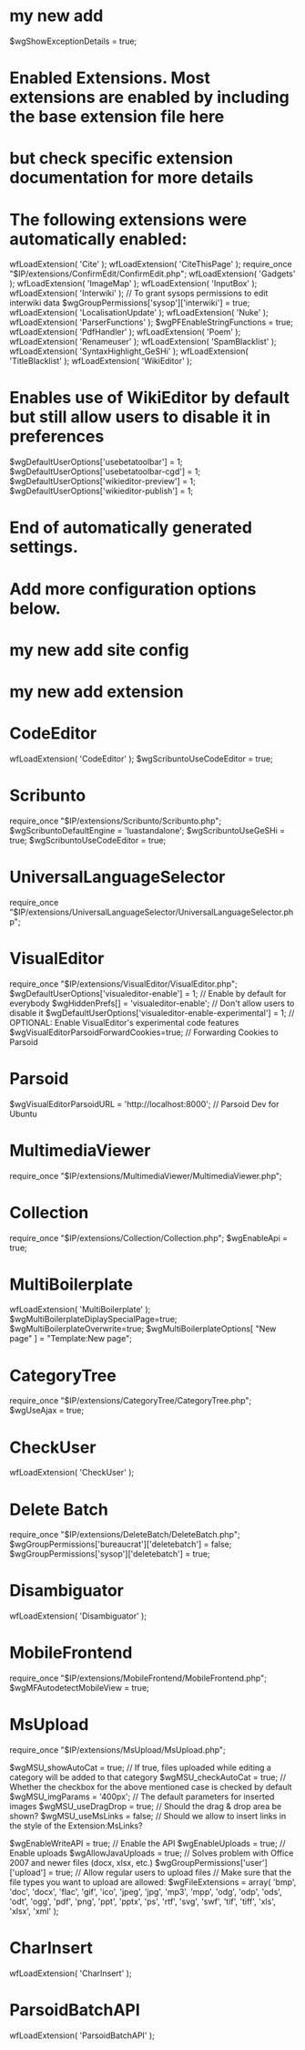 # my new add
$wgShowExceptionDetails = true;
# Enabled Extensions. Most extensions are enabled by including the base extension file here
# but check specific extension documentation for more details
# The following extensions were automatically enabled:
wfLoadExtension( 'Cite' );
wfLoadExtension( 'CiteThisPage' );
require_once "$IP/extensions/ConfirmEdit/ConfirmEdit.php";
wfLoadExtension( 'Gadgets' );
wfLoadExtension( 'ImageMap' );
wfLoadExtension( 'InputBox' );
wfLoadExtension( 'Interwiki' );
// To grant sysops permissions to edit interwiki data
$wgGroupPermissions['sysop']['interwiki'] = true;
wfLoadExtension( 'LocalisationUpdate' );
wfLoadExtension( 'Nuke' );
wfLoadExtension( 'ParserFunctions' );
$wgPFEnableStringFunctions = true;
wfLoadExtension( 'PdfHandler' );
wfLoadExtension( 'Poem' );
wfLoadExtension( 'Renameuser' );
wfLoadExtension( 'SpamBlacklist' );
wfLoadExtension( 'SyntaxHighlight_GeSHi' );
wfLoadExtension( 'TitleBlacklist' );
wfLoadExtension( 'WikiEditor' );
# Enables use of WikiEditor by default but still allow users to disable it in preferences
$wgDefaultUserOptions['usebetatoolbar'] = 1;
$wgDefaultUserOptions['usebetatoolbar-cgd'] = 1;
$wgDefaultUserOptions['wikieditor-preview'] = 1;
$wgDefaultUserOptions['wikieditor-publish'] = 1;
# End of automatically generated settings.
# Add more configuration options below.

# my new add site config 


# my new add extension 
# CodeEditor
wfLoadExtension( 'CodeEditor' );
$wgScribuntoUseCodeEditor = true;

# Scribunto 
require_once "$IP/extensions/Scribunto/Scribunto.php";
$wgScribuntoDefaultEngine = 'luastandalone';
$wgScribuntoUseGeSHi = true;
$wgScribuntoUseCodeEditor = true;

# UniversalLanguageSelector
require_once "$IP/extensions/UniversalLanguageSelector/UniversalLanguageSelector.php";

# VisualEditor
require_once "$IP/extensions/VisualEditor/VisualEditor.php";
$wgDefaultUserOptions['visualeditor-enable'] = 1;  // Enable by default for everybody
$wgHiddenPrefs[] = 'visualeditor-enable';   // Don't allow users to disable it
$wgDefaultUserOptions['visualeditor-enable-experimental'] = 1;  // OPTIONAL: Enable VisualEditor's experimental code features
$wgVisualEditorParsoidForwardCookies=true;   // Forwarding Cookies to Parsoid
# Parsoid
$wgVisualEditorParsoidURL = 'http://localhost:8000';   // Parsoid Dev for Ubuntu 
 
# MultimediaViewer
require_once "$IP/extensions/MultimediaViewer/MultimediaViewer.php";
 
# Collection 
require_once "$IP/extensions/Collection/Collection.php";
$wgEnableApi = true;

# MultiBoilerplate
wfLoadExtension( 'MultiBoilerplate' );
$wgMultiBoilerplateDiplaySpecialPage=true;
$wgMultiBoilerplateOverwrite=true;
$wgMultiBoilerplateOptions[ "New page" ] = "Template:New page";
 
# CategoryTree 
require_once "$IP/extensions/CategoryTree/CategoryTree.php";
$wgUseAjax = true;
 
# CheckUser
wfLoadExtension( 'CheckUser' );
 
# Delete Batch
require_once "$IP/extensions/DeleteBatch/DeleteBatch.php";
$wgGroupPermissions['bureaucrat']['deletebatch'] = false;
$wgGroupPermissions['sysop']['deletebatch'] = true;
 
# Disambiguator
wfLoadExtension( 'Disambiguator' );
 
# MobileFrontend
require_once "$IP/extensions/MobileFrontend/MobileFrontend.php";
$wgMFAutodetectMobileView = true;

# MsUpload
require_once "$IP/extensions/MsUpload/MsUpload.php";

$wgMSU_showAutoCat = true; // If true, files uploaded while editing a category will be added to that category
$wgMSU_checkAutoCat = true; // Whether the checkbox for the above mentioned case is checked by default
$wgMSU_imgParams = '400px'; // The default parameters for inserted images
$wgMSU_useDragDrop = true; // Should the drag & drop area be shown?
$wgMSU_useMsLinks = false; // Should we allow to insert links in the style of the Extension:MsLinks?

$wgEnableWriteAPI = true; // Enable the API
$wgEnableUploads = true; // Enable uploads
$wgAllowJavaUploads = true; // Solves problem with Office 2007 and newer files (docx, xlsx, etc.)
$wgGroupPermissions['user']['upload'] = true; // Allow regular users to upload files
// Make sure that the file types you want to upload are allowed:
$wgFileExtensions = array( 'bmp', 'doc', 'docx', 'flac', 'gif', 'ico', 'jpeg', 'jpg', 'mp3', 'mpp', 'odg', 'odp', 'ods', 'odt', 'ogg', 'pdf', 'png', 'ppt', 'pptx', 'ps', 'rtf', 'svg', 'swf', 'tif', 'tiff', 'xls', 'xlsx', 'xml' );

# CharInsert
wfLoadExtension( 'CharInsert' );

# ParsoidBatchAPI
wfLoadExtension( 'ParsoidBatchAPI' );